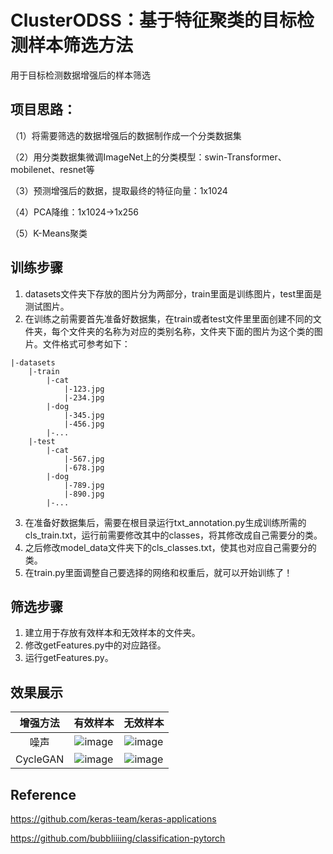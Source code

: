 # ClusterODSS：基于特征聚类的目标检测样本筛选方法
用于目标检测数据增强后的样本筛选
## 项目思路：

（1）将需要筛选的数据增强后的数据制作成一个分类数据集

（2）用分类数据集微调ImageNet上的分类模型：swin-Transformer、mobilenet、resnet等

（3）预测增强后的数据，提取最终的特征向量：1x1024

（4）PCA降维：1x1024→1x256

（5）K-Means聚类


## 训练步骤
1. datasets文件夹下存放的图片分为两部分，train里面是训练图片，test里面是测试图片。  
2. 在训练之前需要首先准备好数据集，在train或者test文件里里面创建不同的文件夹，每个文件夹的名称为对应的类别名称，文件夹下面的图片为这个类的图片。文件格式可参考如下：
```
|-datasets
    |-train
        |-cat
            |-123.jpg
            |-234.jpg
        |-dog
            |-345.jpg
            |-456.jpg
        |-...
    |-test
        |-cat
            |-567.jpg
            |-678.jpg
        |-dog
            |-789.jpg
            |-890.jpg
        |-...
```
3. 在准备好数据集后，需要在根目录运行txt_annotation.py生成训练所需的cls_train.txt，运行前需要修改其中的classes，将其修改成自己需要分的类。   
4. 之后修改model_data文件夹下的cls_classes.txt，使其也对应自己需要分的类。  
5. 在train.py里面调整自己要选择的网络和权重后，就可以开始训练了！ 


## 筛选步骤
1. 建立用于存放有效样本和无效样本的文件夹。
2. 修改getFeatures.py中的对应路径。
3. 运行getFeatures.py。

## 效果展示
|  增强方法   | 有效样本  | 无效样本  |
| :----: | :----: | :----: |
|  噪声  |![image](https://user-images.githubusercontent.com/44053847/209775199-09717c7d-2de6-4075-a44b-a1f5c4dcca13.png)|![image](https://user-images.githubusercontent.com/44053847/209775295-8a5e038d-18be-460f-ae1b-de5fff5c426e.png)|
|  CycleGAN  |![image](https://user-images.githubusercontent.com/44053847/209775318-70058a83-6ccb-436a-8031-0a3e3584245d.png)|![image](https://user-images.githubusercontent.com/44053847/209775335-006a7a22-5578-4da0-acc3-6e4c5276147e.png)|


## Reference
https://github.com/keras-team/keras-applications

https://github.com/bubbliiiing/classification-pytorch
